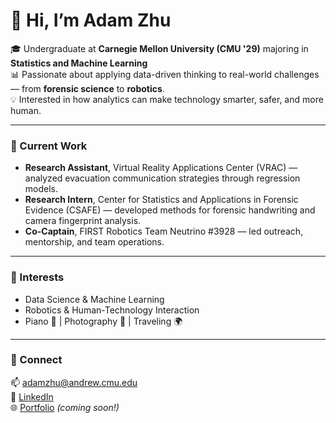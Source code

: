 # 👋 Hi, I’m Adam Zhu  

🎓 Undergraduate at **Carnegie Mellon University (CMU '29)** majoring in **Statistics and Machine Learning**  
📊 Passionate about applying data-driven thinking to real-world challenges — from **forensic science** to **robotics**.  
💡 Interested in how analytics can make technology smarter, safer, and more human.  

---

### 🔬 Current Work
- **Research Assistant**, Virtual Reality Applications Center (VRAC) — analyzed evacuation communication strategies through regression models.  
- **Research Intern**, Center for Statistics and Applications in Forensic Evidence (CSAFE) — developed methods for forensic handwriting and camera fingerprint analysis.  
- **Co-Captain**, FIRST Robotics Team Neutrino #3928 — led outreach, mentorship, and team operations.  

---

### 🌟 Interests
- Data Science & Machine Learning  
- Robotics & Human-Technology Interaction  
- Piano 🎹 | Photography 📸 | Traveling 🌍  

---

### 🔗 Connect
📫 [adamzhu@andrew.cmu.edu](mailto:adamzhu@andrew.cmu.edu)  
💼 [LinkedIn](https://www.linkedin.com/in/adam-zhu-cmu)  
🌐 [Portfolio](https://adamzhu.com) *(coming soon!)*
